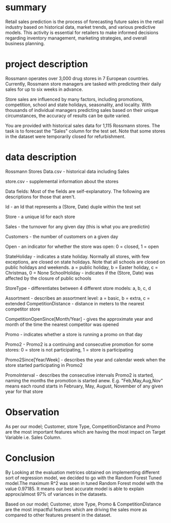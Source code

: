 # summary

Retail sales prediction is the process of forecasting future sales in the retail industry based on historical data, market trends, and various predictive models. This activity is essential for retailers to make informed decisions regarding inventory management, marketing strategies, and overall business planning.

# project description

Rossmann operates over 3,000 drug stores in 7 European countries. Currently, Rossmann store managers are tasked with predicting their daily sales for up to six weeks in advance. 

Store sales are influenced by many factors, including promotions, competition, school and state holidays, seasonality, and locality. With thousands of individual managers predicting sales based on their unique circumstances, the accuracy of results can be quite varied.

You are provided with historical sales data for 1,115 Rossmann stores. The task is to forecast the "Sales" column for the test set. Note that some stores in the dataset were temporarily closed for refurbishment.

# data description

Rossmann Stores Data.csv - historical data including Sales

store.csv - supplemental information about the stores

Data fields:
Most of the fields are self-explanatory. The following are descriptions for those that aren't.

Id - an Id that represents a (Store, Date) duple within the test set

Store - a unique Id for each store

Sales - the turnover for any given day (this is what you are predictin)

Customers - the number of customers on a given day

Open - an indicator for whether the store was open: 0 = closed, 1 = open

StateHoliday - indicates a state holiday. Normally all stores, with few exceptions, are closed on state holidays. Note that all schools are closed on public holidays and weekends. a = public holiday, b = Easter holiday, c = Christmas, 0 = None
SchoolHoliday - indicates if the (Store, Date) was affected by the closure of public schools

StoreType - differentiates between 4 different store models: a, b, c, d

Assortment - describes an assortment level: a = basic, b = extra, c = extended CompetitionDistance - distance in meters to the nearest competitor store

CompetitionOpenSince[Month/Year] - gives the approximate year and month of the time the nearest competitor was opened

Promo - indicates whether a store is running a promo on that day

Promo2 - Promo2 is a continuing and consecutive promotion for some stores: 0 = store is not participating, 1 = store is participating

Promo2Since[Year/Week] - describes the year and calendar week when the store started participating in Promo2

PromoInterval - describes the consecutive intervals Promo2 is started, naming the months the promotion is started anew. E.g. "Feb,May,Aug,Nov" means each round starts in February, May, August, November of any given year for that store

# Observation

As per our model; Customer, store Type, CompetitionDistance and Promo are the most important features which are having the most impact on Target Variable i.e. Sales Column.

# Conclusion

By Looking at the evaluation metrices obtained on implementing different sort of regression model, we decided to go with the Random Forest Tuned model.The maximum R^2 was seen in tuned Random Forest model with the value 0.97185. It means our best accurate model is able to explain approx/almost 97% of variances in the datasets.

Based on our model; Customer, store Type, Promo & CompetitionDistance are the most impactful features which are driving the sales more as compared to other features present in the dataset.
